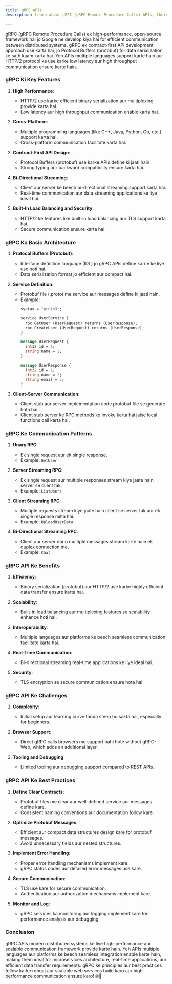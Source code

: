 ```yaml
---
title: gRPC APIs
description: Learn about gRPC (gRPC Remote Procedure Calls) APIs, their key features, architecture, communication patterns, benefits, challenges, and best practices for designing high-performance and scalable web services.

---
```

gRPC (gRPC Remote Procedure Calls) ek high-performance, open-source framework hai jo Google ne develop kiya hai for efficient communication between distributed systems. gRPC ek contract-first API development approach use karta hai, jo Protocol Buffers (protobuf) for data serialization ke sath kaam karta hai. Yeh APIs multiple languages support karte hain aur HTTP/2 protocol ka use karke low latency aur high throughput communication ensure karte hain.

### gRPC Ki Key Features

1. **High Performance**:
   - HTTP/2 use karke efficient binary serialization aur multiplexing provide karta hai.
   - Low latency aur high throughput communication enable karta hai.

2. **Cross-Platform**:
   - Multiple programming languages (like C++, Java, Python, Go, etc.) support karta hai.
   - Cross-platform communication facilitate karta hai.

3. **Contract-First API Design**:
   - Protocol Buffers (protobuf) use karke APIs define ki jaati hain.
   - Strong typing aur backward compatibility ensure karta hai.

4. **Bi-Directional Streaming**:
   - Client aur server ke beech bi-directional streaming support karta hai.
   - Real-time communication aur data streaming applications ke liye ideal hai.

5. **Built-In Load Balancing and Security**:
   - HTTP/2 ke features like built-in load balancing aur TLS support karta hai.
   - Secure communication ensure karta hai.

### gRPC Ka Basic Architecture

1. **Protocol Buffers (Protobuf)**:
   - Interface definition language (IDL) jo gRPC APIs define karne ke liye use hoti hai.
   - Data serialization format jo efficient aur compact hai.

2. **Service Definition**:
   - Protobuf file (.proto) me service aur messages define ki jaati hain.
   - Example:
     ```protobuf
     syntax = "proto3";

     service UserService {
       rpc GetUser (UserRequest) returns (UserResponse);
       rpc CreateUser (UserRequest) returns (UserResponse);
     }

     message UserRequest {
       int32 id = 1;
       string name = 2;
     }

     message UserResponse {
       int32 id = 1;
       string name = 2;
       string email = 3;
     }
     ```

3. **Client-Server Communication**:
   - Client stub aur server implementation code protobuf file se generate hota hai.
   - Client stub server ke RPC methods ko invoke karta hai jaise local functions call karta hai.

### gRPC Ke Communication Patterns

1. **Unary RPC**:
   - Ek single request aur ek single response.
   - Example: `GetUser`

2. **Server Streaming RPC**:
   - Ek single request aur multiple responses stream kiye jaate hain server se client tak.
   - Example: `ListUsers`

3. **Client Streaming RPC**:
   - Multiple requests stream kiye jaate hain client se server tak aur ek single response milta hai.
   - Example: `UploadUserData`

4. **Bi-Directional Streaming RPC**:
   - Client aur server dono multiple messages stream karte hain ek duplex connection me.
   - Example: `Chat`

### gRPC API Ke Benefits

1. **Efficiency**:
   - Binary serialization (protobuf) aur HTTP/2 use karke highly efficient data transfer ensure karta hai.

2. **Scalability**:
   - Built-in load balancing aur multiplexing features se scalability enhance hoti hai.

3. **Interoperability**:
   - Multiple languages aur platforms ke beech seamless communication facilitate karta hai.

4. **Real-Time Communication**:
   - Bi-directional streaming real-time applications ke liye ideal hai.

5. **Security**:
   - TLS encryption se secure communication ensure hota hai.

### gRPC API Ke Challenges

1. **Complexity**:
   - Initial setup aur learning curve thoda steep ho sakta hai, especially for beginners.
   
2. **Browser Support**:
   - Direct gRPC calls browsers me support nahi hote without gRPC-Web, which adds an additional layer.

3. **Tooling and Debugging**:
   - Limited tooling aur debugging support compared to REST APIs.

### gRPC API Ke Best Practices

1. **Define Clear Contracts**:
   - Protobuf files me clear aur well-defined service aur messages define kare.
   - Consistent naming conventions aur documentation follow kare.

2. **Optimize Protobuf Messages**:
   - Efficient aur compact data structures design kare for protobuf messages.
   - Avoid unnecessary fields aur nested structures.

3. **Implement Error Handling**:
   - Proper error handling mechanisms implement kare.
   - gRPC status codes aur detailed error messages use kare.

4. **Secure Communication**:
   - TLS use kare for secure communication.
   - Authentication aur authorization mechanisms implement kare.

5. **Monitor and Log**:
   - gRPC services ka monitoring aur logging implement kare for performance analysis aur debugging.

### Conclusion

gRPC APIs modern distributed systems ke liye high-performance aur scalable communication framework provide karte hain. Yeh APIs multiple languages aur platforms ke beech seamless integration enable karte hain, making them ideal for microservices architecture, real-time applications, aur efficient data transfer requirements. gRPC ke principles aur best practices follow karke robust aur scalable web services build karo aur high-performance communication ensure karo! 🌐🚀